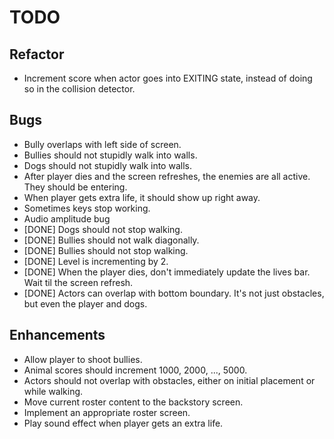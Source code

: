# TODO

## Refactor
- Increment score when actor goes into EXITING state, instead of doing so in the collision detector.

## Bugs
- Bully overlaps with left side of screen.
- Bullies should not stupidly walk into walls.
- Dogs should not stupidly walk into walls.
- After player dies and the screen refreshes, the enemies are all active. They should be entering.
- When player gets extra life, it should show up right away.
- Sometimes keys stop working.
- Audio amplitude bug
- \[DONE] Dogs should not stop walking.
- \[DONE] Bullies should not walk diagonally.
- \[DONE] Bullies should not stop walking.
- \[DONE] Level is incrementing by 2.
- \[DONE] When the player dies, don't immediately update the lives bar. Wait til the screen refresh.
- \[DONE] Actors can overlap with bottom boundary. It's not just obstacles, but even the player and dogs.

## Enhancements
- Allow player to shoot bullies.
- Animal scores should increment 1000, 2000, ..., 5000.
- Actors should not overlap with obstacles, either on initial placement or while walking.
- Move current roster content to the backstory screen.
- Implement an appropriate roster screen.
- Play sound effect when player gets an extra life.
